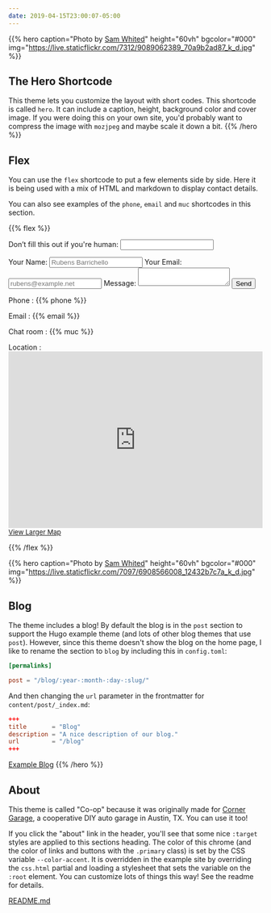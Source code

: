 ```yaml
---
date: 2019-04-15T23:00:07-05:00
---
```


{{% hero caption="Photo by [Sam Whited](https://www.flickr.com/photos/samwhited/9089062389/lightbox)"
         height="60vh"
         bgcolor="#000"
         img="https://live.staticflickr.com/7312/9089062389_70a9b2ad87_k_d.jpg" %}}
## The Hero Shortcode

This theme lets you customize the layout with short codes.
This shortcode is called `hero`.
It can include a caption, height, background color and cover image.
If you were doing this on your own site, you'd probably want to compress the
image with `mozjpeg` and maybe scale it down a bit.
{{% /hero %}}

## Flex

You can use the `flex` shortcode to put a few elements side by side.
Here it is being used with a mix of HTML and markdown to display contact
details.

You can also see examples of the `phone`, `email` and `muc` shortcodes in this
section.

{{% flex %}}

<form name="contact" method="POST">
  <p class="hidden"><label>Don’t fill this out if you're human: <input name="honeypot"/></label></p>
  <label for="contactname">Your Name:</label>
  <input type="text" name="name" id="contactname" placeholder="Rubens Barrichello"/>
  <label for="contactemail" >Your Email:</label>
  <input type="email" name="email" id="contactemail" placeholder="rubens@example.net"/>
  <label for="contactmessage">Message:</label>
  <textarea name="message" id="contactmessage"></textarea>
  <button type="submit" class="primary">Send</button>
</form>

Phone
: {{% phone %}}

Email
: {{% email %}}

Chat room
: {{% muc %}}

Location
: <iframe frameborder="0"
				scrolling="no"
				marginheight="0"
				marginwidth="0"
				title="Map with location"
				style="height: 350px; width: 100%; border: 1px solid var(--color-dark-bg)"
				src="https://www.openstreetmap.org/export/embed.html?bbox=-83.5679340362549%2C34.56177824932235%2C-83.516263961792%2C34.65883977236554&amp;layer=mapnik"></iframe>
<br/>
<a style="font-size: small" href="https://www.openstreetmap.org/#map=14/34.6103/-83.5421&amp;layers=N">View Larger Map</a>

{{% /flex %}}

{{% hero caption="Photo by [Sam Whited](https://www.flickr.com/photos/samwhited/6908566008/lightbox)"
         height="60vh"
         bgcolor="#000"
         img="https://live.staticflickr.com/7097/6908566008_12432b7c7a_k_d.jpg" %}}
## Blog

The theme includes a blog! By default the blog is in the `post` section to
support the Hugo example theme (and lots of other blog themes that use
`post`).
However, since this theme doesn't show the blog on the home page, I like to
rename the section to `blog` by including this in `config.toml`:

```toml
[permalinks]

post = "/blog/:year-:month-:day-:slug/"
```

  And then changing the `url` parameter in the frontmatter for
  `content/post/_index.md`:

```toml
+++
title       = "Blog"
description = "A nice description of our blog."
url         = "/blog"
+++
```

  <a class="button primary center" href="/blog">Example Blog</a>
{{% /hero %}}


## About

This theme is called "Co-op" because it was originally made for [Corner
Garage](https://cornergarage.coop), a cooperative DIY auto garage in Austin, TX.
You can use it too!

If you click the "about" link in the header, you'll see that some nice `:target`
styles are applied to this sections heading.
The color of this chrome (and the color of links and buttons with the `.primary`
class) is set by the CSS variable `--color-accent`.
It is overridden in the example site by overriding the `css.html` partial and
loading a stylesheet that sets the variable on the `:root` element.
You can customize lots of things this way! See the readme for details.

<a class="button" href="https://git.sr.ht/~samwhited/co-op/blob/master/README.md">README.md</a>
